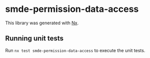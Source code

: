 # smde-permission-data-access

This library was generated with [Nx](https://nx.dev).

## Running unit tests

Run `nx test smde-permission-data-access` to execute the unit tests.
